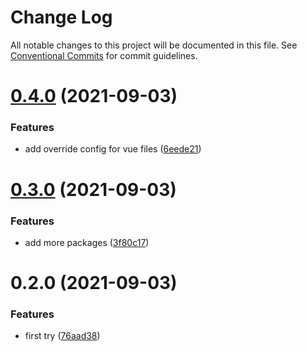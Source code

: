 # Change Log

All notable changes to this project will be documented in this file.
See [Conventional Commits](https://conventionalcommits.org) for commit guidelines.

# [0.4.0](https://github.com/tatthien/eslint-config/compare/v0.3.0...v0.4.0) (2021-09-03)


### Features

* add override config for vue files ([6eede21](https://github.com/tatthien/eslint-config/commit/6eede21484f82c48c4291ffd0f77e9a88c0f743d))





# [0.3.0](https://github.com/tatthien/eslint-config/compare/v0.2.0...v0.3.0) (2021-09-03)


### Features

* add more packages ([3f80c17](https://github.com/tatthien/eslint-config/commit/3f80c175d6f9491fa067729f23a8cdc27d24f238))





# 0.2.0 (2021-09-03)


### Features

* first try ([76aad38](https://github.com/tatthien/eslint-config/commit/76aad38f66b95744cf04998628f0df8879bb4d71))
